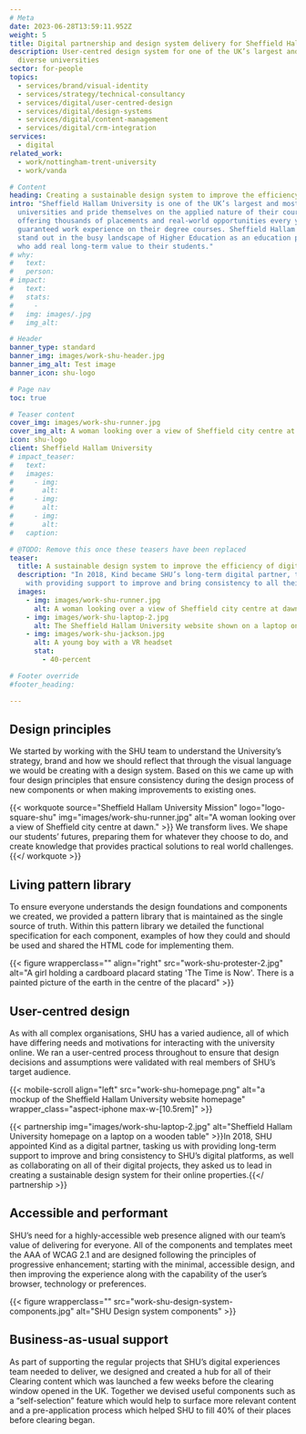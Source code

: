 ```yaml
---
# Meta
date: 2023-06-28T13:59:11.952Z
weight: 5
title: Digital partnership and design system delivery for Sheffield Hallam University
description: User-centred design system for one of the UK’s largest and most
  diverse universities
sector: for-people
topics:
  - services/brand/visual-identity
  - services/strategy/technical-consultancy
  - services/digital/user-centred-design
  - services/digital/design-systems
  - services/digital/content-management
  - services/digital/crm-integration
services:
  - digital
related_work:
  - work/nottingham-trent-university
  - work/vanda

# Content
heading: Creating a sustainable design system to improve the efficiency of digital projects
intro: "Sheffield Hallam University is one of the UK’s largest and most diverse
  universities and pride themselves on the applied nature of their courses,
  offering thousands of placements and real-world opportunities every year with
  guaranteed work experience on their degree courses. Sheffield Hallam wanted to
  stand out in the busy landscape of Higher Education as an education provider
  who add real long-term value to their students."
# why:
#   text: 
#   person: 
# impact:
#   text: 
#   stats:
#     - 
#   img: images/.jpg
#   img_alt: 

# Header
banner_type: standard
banner_img: images/work-shu-header.jpg
banner_img_alt: Test image
banner_icon: shu-logo

# Page nav
toc: true

# Teaser content
cover_img: images/work-shu-runner.jpg
cover_img_alt: A woman looking over a view of Sheffield city centre at dawn
icon: shu-logo
client: Sheffield Hallam University
# impact_teaser:
#   text: 
#   images:
#     - img: 
#       alt: 
#     - img: 
#       alt: 
#     - img: 
#       alt: 
#   caption: 

# @TODO: Remove this once these teasers have been replaced
teaser:
  title: A sustainable design system to improve the efficiency of digital projects
  description: "In 2018, Kind became SHU’s long-term digital partner, tasked
    with providing support to improve and bring consistency to all their digital platforms"
  images:
    - img: images/work-shu-runner.jpg
      alt: A woman looking over a view of Sheffield city centre at dawn.
    - img: images/work-shu-laptop-2.jpg
      alt: The Sheffield Hallam University website shown on a laptop on a wooden table
    - img: images/work-shu-jackson.jpg
      alt: A young boy with a VR headset
      stat:
        - 40-percent

# Footer override
#footer_heading:

---
```


<!-- Text left -->
<div class="w-full grid grid-cols-12 gap-x-2.5 gap-y-6 lg:gap-6 xl:gap-8">
  <div class="prose col-span-full lg:col-span-8">

  ## Design principles

  We started by working with the SHU team to understand the University’s strategy, brand and how we should reflect that through the visual language we would be creating with a design system. Based on this we came up with four design principles that ensure consistency during the design process of new components or when making improvements to existing ones.

  </div>
</div>

{{< workquote source="Sheffield Hallam University Mission" logo="logo-square-shu" img="images/work-shu-runner.jpg" alt="A woman looking over a view of Sheffield city centre at dawn." >}}
We transform lives. We shape our students’ futures, preparing them for whatever they choose to do, and create knowledge that provides practical solutions to real world challenges.
{{</ workquote >}}

<!-- Text right -->
<div class="w-full grid grid-cols-12 gap-x-2.5 gap-y-6 lg:gap-6 xl:gap-8">
  <div class="prose col-span-full lg:col-span-8 lg:col-start-5">

  ## Living pattern library

  To ensure everyone understands the design foundations and components we created, we provided a pattern library that is maintained as the single source of truth. Within this pattern library we detailed the functional specification for each component, examples of how they could and should be used and shared the HTML code for implementing them.

  </div>
</div>


{{< figure wrapperclass="" align="right" src="work-shu-protester-2.jpg" alt="A girl holding a cardboard placard stating 'The Time is Now'. There is a painted picture of the earth in the centre of the placard" >}}





<!-- Text left -->
<div class="w-full grid grid-cols-12 gap-x-2.5 gap-y-6 lg:gap-6 xl:gap-8">
  <div class="prose col-span-full lg:col-span-8">

  ## User-centred design

  As with all complex organisations, SHU has a varied audience, all of which have differing needs and motivations for interacting with the university online. We ran a user-centred process throughout to ensure that design decisions and assumptions were validated with real members of SHU’s target audience. 

  </div>

</div>

{{< mobile-scroll align="left" src="work-shu-homepage.png" alt="a mockup of the Sheffield Hallam University website homepage" wrapper_class="aspect-iphone max-w-[10.5rem]" >}}


{{< partnership img="images/work-shu-laptop-2.jpg" alt="Sheffield Hallam University homepage on a laptop on a wooden table" >}}In 2018, SHU appointed Kind as a digital partner, tasking us
  with providing long-term support to improve and bring consistency to SHU’s
  digital platforms, as well as collaborating on all of their digital projects,
  they asked us to lead in creating a sustainable design system for their online properties.{{</ partnership >}}


<!-- Text right -->
<div class="w-full grid grid-cols-12 gap-x-2.5 gap-y-6 lg:gap-6 xl:gap-8">
  <div class="prose col-span-full lg:col-span-8 lg:col-start-5">

  ## Accessible and performant

  SHU’s need for a highly-accessible web presence aligned with our team’s value of delivering for everyone. All of the components and templates meet the AAA of WCAG 2.1 and are designed following the principles of progressive enhancement; starting with the minimal, accessible design, and then improving the experience along with the capability of the user’s browser, technology or preferences.

  </div>
</div>


{{< figure wrapperclass="" src="work-shu-design-system-components.jpg" alt="SHU Design system components" >}}
<!-- Text right -->
<div class="w-full grid grid-cols-12 gap-x-2.5 gap-y-6 lg:gap-6 xl:gap-8">
  <div class="prose col-span-full lg:col-span-8 lg:col-start-5">

  ## Business-as-usual support

  As part of supporting the regular projects that SHU’s digital experiences team needed to deliver, we designed and created a hub for all of their Clearing content which was launched a few weeks before the clearing window opened in the UK. Together we devised useful components such as a “self-selection” feature which would help to surface more relevant content and a pre-application process which helped SHU to fill 40% of their places before clearing began.

  </div>
</div>